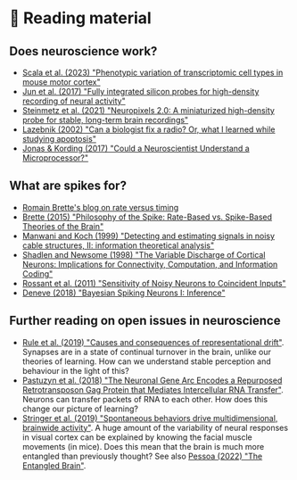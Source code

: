 # 📖 Reading material

## Does neuroscience work? 
* [Scala et al. (2023) "Phenotypic variation of transcriptomic cell types in mouse motor cortex"](https://doi.org/10.1038/s41586-020-2907-3)
* [Jun et al. (2017) "Fully integrated silicon probes for high-density recording of neural activity"](https://doi.org/10.1038/nature24636)
* [Steinmetz et al. (2021) "Neuropixels 2.0: A miniaturized high-density probe for stable, long-term brain recordings"](https://doi.org/10.1126/science.abf4588)
* [Lazebnik (2002) "Can a biologist fix a radio? Or, what I learned while studying apoptosis"](https://doi.org/10.1016/S1535-6108(02)00133-2)
* [Jonas & Kording (2017) "Could a Neuroscientist Understand a Microprocessor?"](https://doi.org/10.1371/journal.pcbi.1005268)

## What are spikes for?
* [Romain Brette's blog on rate versus timing](http://romainbrette.fr/category/blog/rate-vs-timing/)
* [Brette (2015) "Philosophy of the Spike: Rate-Based vs. Spike-Based Theories of the Brain"](https://doi.org/10.3389/fnsys.2015.00151)
* [Manwani and Koch (1999) "Detecting and estimating signals in noisy cable structures, II: information theoretical analysis"](https://doi.org/10.1162/089976699300015981)
* [Shadlen and Newsome (1998) "The Variable Discharge of Cortical Neurons: Implications for Connectivity, Computation, and Information Coding"](https://doi.org/10.1523/JNEUROSCI.18-10-03870.1998)
* [Rossant et al. (2011) "Sensitivity of Noisy Neurons to Coincident Inputs"](https://doi.org/10.1523/JNEUROSCI.2482-11.2011)
* [Deneve (2018) "Bayesian Spiking Neurons I: Inference"](https://doi.org/10.1162/neco.2008.20.1.91)

## Further reading on open issues in neuroscience

* [Rule et al. (2019) "Causes and consequences of representational drift"](https://doi.org/10.1016/j.conb.2019.08.005). Synapses are in a state of continual turnover in the brain, unlike our theories of learning. How can we understand stable perception and behaviour in the light of this?
* [Pastuzyn et al. (2018) "The Neuronal Gene Arc Encodes a Repurposed Retrotransposon Gag Protein that Mediates Intercellular RNA Transfer"](https://doi.org/10.1016/j.cell.2017.12.024). Neurons can transfer packets of RNA to each other. How does this change our picture of learning?
* [Stringer et al. (2019) "Spontaneous behaviors drive multidimensional, brainwide activity"](https://doi.org/10.1126/science.aav7893). A huge amount of the variability of neural responses in visual cortex can be explained by knowing the facial muscle movements (in mice). Does this mean that the brain is much more entangled than previously thought? See also [Pessoa (2022) "The Entangled Brain"](https://mitpress.mit.edu/9780262544603/the-entangled-brain/).